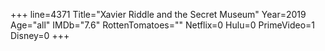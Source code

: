 +++
line=4371
Title="Xavier Riddle and the Secret Museum"
Year=2019
Age="all"
IMDb="7.6"
RottenTomatoes=""
Netflix=0
Hulu=0
PrimeVideo=1
Disney=0
+++

